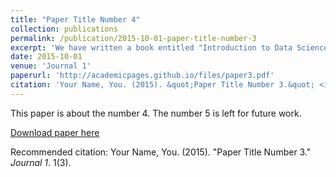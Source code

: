 ```yaml
---
title: "Paper Title Number 4"
collection: publications
permalink: /publication/2015-10-01-paper-title-number-3
excerpt: 'We have written a book entitled "Introduction to Data Science. A Python Approach to Concepts, Techniques and Applications". The book, with a large set of Jupyter notebooks , is the companion of a hands-on course on Data Science.'
date: 2015-10-01
venue: 'Journal 1'
paperurl: 'http://academicpages.github.io/files/paper3.pdf'
citation: 'Your Name, You. (2015). &quot;Paper Title Number 3.&quot; <i>Journal 1</i>. 1(3).'
---
```

This paper is about the number 4. The number 5 is left for future work.

[Download paper here](http://academicpages.github.io/files/paper3.pdf)

Recommended citation: Your Name, You. (2015). "Paper Title Number 3." <i>Journal 1</i>. 1(3).
